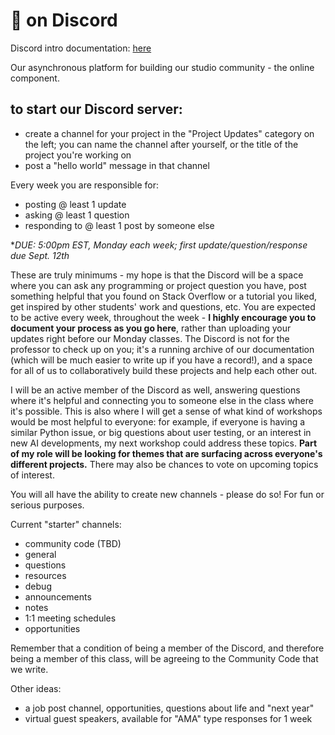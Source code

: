 # 👾 on Discord

Discord intro documentation: [here](https://support.discord.com/hc/en-us/articles/360045138571-Beginner-s-Guide-to-Discord)

Our asynchronous platform for building our studio community - the online component.

## to start our Discord server:
  - create a channel for your project in the "Project Updates" category on the left; you can name the channel after yourself, or the title of the project you're working on
  - post a "hello world" message in that channel

Every week you are responsible for:
  - posting @ least 1 update
  - asking @ least 1 question
  - responding to @ least 1 post by someone else

**DUE: 5:00pm EST, Monday *each* week; first update/question/response due Sept. 12th*

These are truly minimums - my hope is that the Discord will be a space where you can ask any programming or project question you have, post something helpful that you found on Stack Overflow or a tutorial you liked, get inspired by other students' work and questions, etc. You are expected to be active every week, throughout the week - **I highly encourage you to document your process as you go here**, rather than uploading your updates right before our Monday classes. The Discord is not for the professor to check up on you; it's a running archive of our documentation (which will be much easier to write up if you have a record!), and a space for all of us to collaboratively build these projects and help each other out.

I will be an active member of the Discord as well, answering questions where it's helpful and connecting you to someone else in the class where it's possible. This is also where I will get a sense of what kind of workshops would be most helpful to everyone: for example, if everyone is having a similar Python issue, or big questions about user testing, or an interest in new AI developments, my next workshop could address these topics. **Part of my role will be looking for themes that are surfacing across everyone's different projects.** There may also be chances to vote on upcoming topics of interest.

You will all have the ability to create new channels - please do so! For fun or serious purposes.

Current "starter" channels:
  - community code (TBD)
  - general
  - questions
  - resources
  - debug
  - announcements
  - notes
  - 1:1 meeting schedules
  - opportunities

Remember that a condition of being a member of the Discord, and therefore being a member of this class, will be agreeing to the Community Code that we write.

Other ideas:
  - a job post channel, opportunities, questions about life and "next year"
  - virtual guest speakers, available for "AMA" type responses for 1 week 
